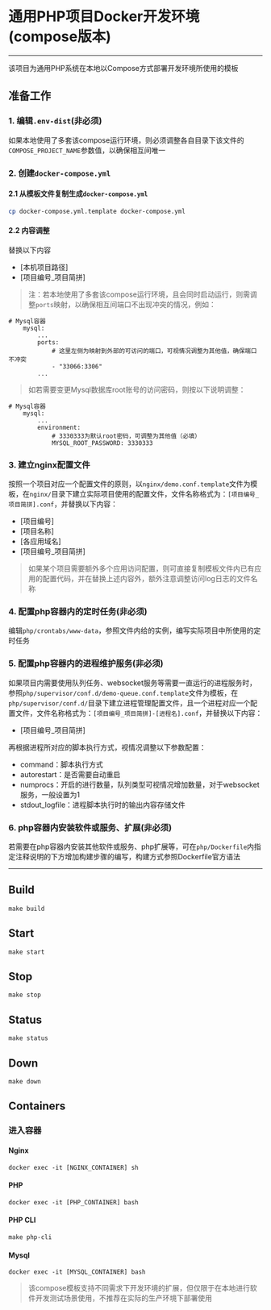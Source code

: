 # 通用PHP项目Docker开发环境(compose版本)
---
该项目为通用PHP系统在本地以Compose方式部署开发环境所使用的模板

## 准备工作
### 1. 编辑`.env-dist`(非必须)
如果本地使用了多套该compose运行环境，则必须调整各自目录下该文件的`COMPOSE_PROJECT_NAME`参数值，以确保相互间唯一

### 2. 创建`docker-compose.yml`
#### 2.1 从模板文件复制生成`docker-compose.yml`
```bash
cp docker-compose.yml.template docker-compose.yml
```
#### 2.2 内容调整
替换以下内容
- [本机项目路径]
- [项目编号_项目简拼]

> 注：若本地使用了多套该compose运行环境，且会同时启动运行，则需调整`ports`映射，以确保相互间端口不出现冲突的情况，例如：
```
# Mysql容器
    mysql:
        ...
        ports:
            # 这里左侧为映射到外部的可访问的端口，可视情况调整为其他值，确保端口不冲突
            - "33066:3306"
        ...
```

> 如若需要变更Mysql数据库root账号的访问密码，则按以下说明调整：
```
# Mysql容器
    mysql:
        ...
        environment:
            # 3330333为默认root密码，可调整为其他值（必填）
            MYSQL_ROOT_PASSWORD: 3330333
```

### 3. 建立nginx配置文件
按照一个项目对应一个配置文件的原则，以`nginx/demo.conf.template`文件为模板，在`nginx/`目录下建立实际项目使用的配置文件，文件名称格式为：`[项目编号_项目简拼].conf`，并替换以下内容：
- [项目编号]
- [项目名称]
- [各应用域名]
- [项目编号_项目简拼]
> 如果某个项目需要额外多个应用访问配置，则可直接复制模板文件内已有应用的配置代码，并在替换上述内容外，额外注意调整访问log日志的文件名称

### 4. 配置php容器内的定时任务(非必须)
编辑`php/crontabs/www-data`，参照文件内给的实例，编写实际项目中所使用的定时任务

### 5. 配置php容器内的进程维护服务(非必须)
如果项目内需要使用队列任务、websocket服务等需要一直运行的进程服务时，参照`php/supervisor/conf.d/demo-queue.conf.template`文件为模板，在`php/supervisor/conf.d/`目录下建立进程管理配置文件，且一个进程对应一个配置文件，文件名称格式为：`[项目编号_项目简拼]-[进程名].conf`，并替换以下内容：
- [项目编号_项目简拼]

再根据进程所对应的脚本执行方式，视情况调整以下参数配置：
- command：脚本执行方式
- autorestart：是否需要自动重启
- numprocs：开启的进行数量，队列类型可视情况增加数量，对于websocket服务，一般设置为1
- stdout_logfile：进程脚本执行时的输出内容存储文件

### 6. php容器内安装软件或服务、扩展(非必须)
若需要在php容器内安装其他软件或服务、php扩展等，可在`php/Dockerfile`内指定注释说明的下方增加构建步骤的编写，构建方式参照Dockerfile官方语法

---
## Build
`make build`

## Start
`make start`

## Stop
`make stop`

## Status
`make status`

## Down
`make down`

## Containers
### 进入容器
#### Nginx
`docker exec -it [NGINX_CONTAINER] sh`

#### PHP
`docker exec -it [PHP_CONTAINER] bash`

#### PHP CLI
`make php-cli`

#### Mysql
`docker exec -it [MYSQL_CONTAINER] bash`

> 该compose模板支持不同需求下开发环境的扩展，但仅限于在本地进行软件开发测试场景使用，不推荐在实际的生产环境下部署使用
